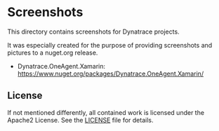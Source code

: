 # Screenshots

This directory contains screenshots for Dynatrace projects.

It was especially created for the purpose of providing screenshots and pictures to a nuget.org release.

* Dynatrace.OneAgent.Xamarin: https://www.nuget.org/packages/Dynatrace.OneAgent.Xamarin/

## License

If not mentioned differently, all contained work is licensed under the Apache2
License. See the [LICENSE](LICENSE) file for details.
